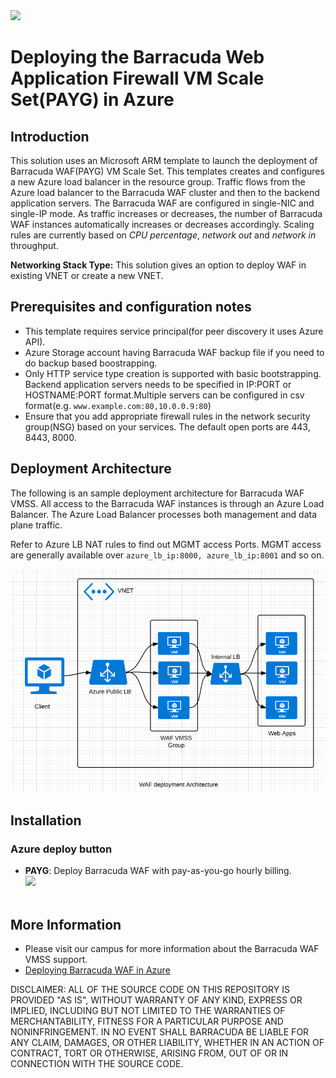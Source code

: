 
<a href="https://portal.azure.com/#create/Microsoft.Template/uri/https%3A%2F%2Fraw.githubusercontent.com%2Fbarracudanetworks%2Fwaf-azure-templates%2Fmaster%2FARMTemplates%2Fvmss_v2%2FmainTemplate.json">
<img src="http://azuredeploy.net/deploybutton.png"/></a>
       
# Deploying the Barracuda Web Application Firewall VM Scale Set(PAYG) in Azure
       
## Introduction

This solution uses an Microsoft ARM template to launch the deployment of Barracuda WAF(PAYG) VM Scale Set. This templates creates and configures a new Azure load balancer in the resource group. Traffic flows from the Azure load balancer to the Barracuda WAF cluster and then to the backend application servers. The Barracuda WAF are configured in single-NIC and single-IP mode. As traffic increases or decreases, the number of Barracuda WAF instances automatically increases or decreases accordingly. Scaling rules are currently based on *CPU percentage*, *network out* and *network in* throughput.

**Networking Stack Type:** This solution gives an option to deploy WAF in existing VNET or create a new VNET.

## Prerequisites and configuration notes
   - This template requires service principal(for peer discovery it uses Azure API).
   - Azure Storage account having Barracuda WAF backup file if you need to do backup based boostrapping.
   - Only HTTP service type creation is supported with basic bootstrapping. Backend application servers needs to be specified in IP:PORT or HOSTNAME:PORT format.Multiple servers can be configured in csv format(e.g. `www.example.com:80,10.0.0.9:80`)
   - Ensure that you add appropriate firewall rules in the network security group(NSG) based on your services. The default open ports are 443, 8443, 8000.

## Deployment Architecture <a name="config">

The following is an sample deployment architecture for Barracuda WAF VMSS. All access to the Barracuda WAF instances is through an Azure Load Balancer. The Azure Load Balancer processes both management and data plane traffic.

Refer to Azure LB NAT rules to find out MGMT access Ports. MGMT access are generally available over `azure_lb_ip:8000, azure_lb_ip:8001` and so on.

![Deployment Architecture](images/WAF_deployement.png)


## Installation

### <a name="azure"></a>Azure deploy button

   - **PAYG**: Deploy Barracuda WAF with pay-as-you-go hourly billing. <br><a href="https://portal.azure.com/#create/Microsoft.Template/uri/https%3A%2F%2Fraw.githubusercontent.com%2Fbarracudanetworks%2Fwaf-azure-templates%2Fmaster%2FARMTemplates%2Fvmss_v2%2FmainTemplate.json">
       <img src="http://azuredeploy.net/deploybutton.png"/></a><br><br>

## More Information
   - Please visit our campus for more information about the Barracuda WAF VMSS support.
   - [Deploying Barracuda WAF in Azure](https://campus.barracuda.com/product/webapplicationfirewall/article/WAF/DeployWAFInAzure/)


DISCLAIMER: ALL OF THE SOURCE CODE ON THIS REPOSITORY IS PROVIDED "AS IS", WITHOUT WARRANTY OF ANY KIND, EXPRESS OR IMPLIED, INCLUDING BUT NOT LIMITED TO THE WARRANTIES OF MERCHANTABILITY, FITNESS FOR A PARTICULAR PURPOSE AND NONINFRINGEMENT. IN NO EVENT SHALL BARRACUDA BE LIABLE FOR ANY CLAIM, DAMAGES, OR OTHER LIABILITY, WHETHER IN AN ACTION OF CONTRACT, TORT OR OTHERWISE, ARISING FROM, OUT OF OR IN CONNECTION WITH THE SOURCE CODE.
